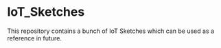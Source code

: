 # IoT_Sketches
This repository contains a bunch of IoT Sketches which can be used as a reference in future.
